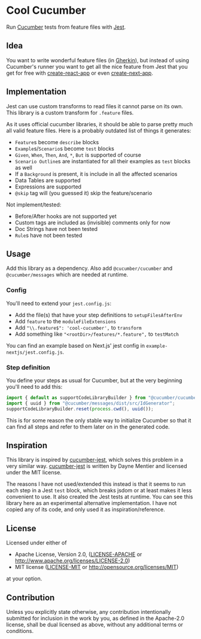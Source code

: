 # Cool Cucumber

Run [Cucumber] tests from feature files with [Jest].

[Cucumber]: https://cucumber.io/
[Jest]: https://jestjs.io/

## Idea

You want to write wonderful feature files (in [Gherkin]),
but instead of using Cucumber's runner
you want to get all the nice feature from Jest
that you get for free with [create-react-app] or even [create-next-app].

[Gherkin]: https://cucumber.io/docs/gherkin/reference/
[create-react-app]: https://create-react-app.dev/
[create-next-app]: https://nextjs.org/docs/api-reference/create-next-app

## Implementation

Jest can use custom transforms
to read files it cannot parse on its own.
This library is a custom transform for `.feature` files.

As it uses official cucumber libraries,
it should be able to parse pretty much all valid feature files.
Here is a probably outdated list of things it generates:

- `Feature`s become `describe` blocks
- `Example`s/`Scenario`s become `test` blocks
- `Given`, `When`, `Then`, `And`, `*`, `But` is supported of course
- `Scenario Outline`s are instantiated for all their examples as `test` blocks as well
- If a `Background` is present, it is include in all the affected scenarios
- Data Tables are supported
- Expressions are supported
- `@skip` tag will (you guessed it) skip the feature/scenario

Not implement/tested:

- Before/After hooks are not supported yet
- Custom tags are included as (invisible) comments only for now
- Doc Strings have not been tested
- `Rule`s have not been tested

## Usage

Add this library as a dependency.
Also add `@cucumber/cucumber` and `@cucumber/messages` which are needed at runtime.

### Config

You'll need to extend your `jest.config.js`:

- Add the file(s) that have your step definitions to `setupFilesAfterEnv`
- Add `feature` to the `moduleFileExtensions`
- Add `"\\.feature$": 'cool-cucumber',` to `transform`
- Add something like `"<rootDir>/features/*.feature",` to `testMatch`

You can find an example based on Next.js' jest config in `example-nextjs/jest.config.js`.

### Step definition

You define your steps as usual for Cucumber,
but at the very beginning you'll need to add this:

```ts
import { default as supportCodeLibraryBuilder } from "@cucumber/cucumber/lib/support_code_library_builder";
import { uuid } from "@cucumber/messages/dist/src/IdGenerator";
supportCodeLibraryBuilder.reset(process.cwd(), uuid());
```

This is for some reason the only stable way to initialize Cucumber
so that it can find all steps and refer to them later on
in the generated code.

## Inspiration

This library is inspired by [cucumber-jest],
which solves this problem in a very similar way.
[cucumber-jest] is written by Dayne Mentier and licensed under the MIT license.

The reasons I have not used/extended this instead is
that it seems to run each step in a Jest `test` block,
which breaks jsdom or at least makes it less convenient to use.
It also created the Jest tests at runtime.
You can see this library here as an experimental alternative implementation.
I have not copied any of its code, and only used it as inspiration/reference.

[cucumber-jest]: https://github.com/mainfraame/cucumber-jest


## License

Licensed under either of

 * Apache License, Version 2.0, ([LICENSE-APACHE](LICENSE-APACHE) or http://www.apache.org/licenses/LICENSE-2.0)
 * MIT license ([LICENSE-MIT](LICENSE-MIT) or http://opensource.org/licenses/MIT)

at your option.

## Contribution

Unless you explicitly state otherwise, any contribution intentionally
submitted for inclusion in the work by you, as defined in the Apache-2.0
license, shall be dual licensed as above, without any additional terms or
conditions.
